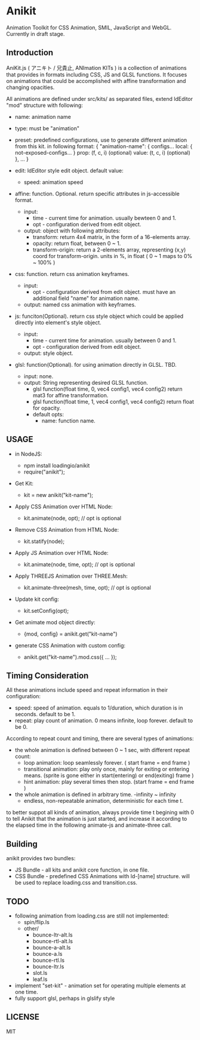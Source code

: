 # Anikit

Animation Toolkit for CSS Animation, SMIL, JavaScript and WebGL. Currently in draft stage.


## Introduction

AniKit.js ( アニキト / 兄貴止, ANImation KITs ) is a collection of animations that provides in formats including CSS, JS and GLSL functions. It focuses on animations that could be accomplished with affine transformation and changing opacities.

All animations are defined under src/kits/ as separated files, extend ldEditor "mod" structure with following:

 * name: animation name
 * type: must be "animation"
 * preset: predefined configurations, use to generate different animation from this kit. in following format:
   {
     "animation-name": {
       configs...
       local: { not-exposed-configs... }
       prop: (f, c, i)  (optional)
       value: (t, c, i) (optional)
     }, ...
   }
 * edit: ldEditor style edit object. default value:
   - speed: animation speed
   
 * affine: function. Optional. return specific attributes in js-accessible format.
   - input:
     - time - current time for animation. usually bewteen 0 and 1.
     - opt - configuration derived from edit object.
   - output: object with following attributes:
     - transform: return 4x4 matrix, in the form of a 16-elements array.
     - opacity: return float, between 0 ~ 1.
     - transform-origin: return a 2-elements array, representing (x,y) coord for transform-origin.
       units in %, in float ( 0 ~ 1 maps to 0% ~ 100% )

 * css: function. return css animation keyframes.
   - input:
     - opt - configuration derived from edit object. must have an additional field "name" for animation name.
   - output: named css animation with keyframes.

 * js: funciton(Optional). return css style object which could be applied directly into element's style object.
   - input:
     - time - current time for animation. usually between 0 and 1.
     - opt - configuration derived from edit object.
   - output: style object.

 * glsl: function(Optional). for using animation directly in GLSL. TBD.
   - input: none.
   - output: String representing desired GLSL function.
     - glsl function(float time, 0, vec4 config1, vec4 config2) return mat3 for affine transformation.
     - glsl function(float time, 1, vec4 config1, vec4 config2) return float for opacity.
     - default opts:
       * name: function name.

## USAGE

 * in NodeJS:
   - npm install loadingio/anikit
   - require("anikit");

 * Get Kit:
   - kit = new anikit("kit-name");

 * Apply CSS Animation over HTML Node:
   - kit.animate(node, opt); // opt is optional

 * Remove CSS Animation from HTML Node:
   - kit.statify(node); 

 * Apply JS Animation over HTML Node:
   - kit.animate(node, time, opt); // opt is optional

 * Apply THREEJS Animation over THREE.Mesh:
   - kit.animate-three(mesh, time, opt); // opt is optional

 * Update kit config:
   - kit.setConfig(opt);

 * Get animate mod object directly:
   - {mod, config} = anikit.get("kit-name")

 * generate CSS Animation with custom config:
   - anikit.get("kit-name").mod.css({ ... });

## Timing Consideration

All these animations include speed and repeat information in their configuration:
  * speed: speed of animation. equals to 1/duration, which duration is in seconds. default to be 1.
  * repeat: play count of animation. 0 means infinite, loop forever. default to be 0.

According to repeat count and timing, there are several types of animations:
 * the whole animation is defined between 0 ~ 1 sec, with different repeat count:
   * loop animation: loop seamlessly forever. ( start frame = end frame )
   * transitional animation: play only once, mainly for exiting or entering means. (sprite is gone either in start(entering) or end(exiting) frame )
   * hint animation: play several times then stop. (start frame = end frame )
 * the whole animation is defined in arbitrary time. -infinity ~ infinity
   * endless, non-repeatable animation, deterministic for each time t.

to better suppot all kinds of animation, always provide time t begining with 0 to tell Anikit that the animation is just started, and increase it according to the elapsed time in the following animate-js and animate-three call.

## Building

anikit provides two bundles:
 * JS Bundle - all kits and anikit core function, in one file.
 * CSS Bundle - predefined CSS Animations with ld-[name] structure. will be used to replace loading.css and transition.css.


## TODO

 * following animation from loading.css are still not implemented:
   - spin/flip.ls
   - other/
     - bounce-ltr-alt.ls
     - bounce-rtl-alt.ls
     - bounce-a-alt.ls
     - bounce-a.ls
     - bounce-rtl.ls
     - bounce-ltr.ls
     - slot.ls
     - leaf.ls
 * implement "set-kit" - animation set for operating multiple elements at one time.
 * fully support glsl, perhaps in glslify style


## LICENSE

MIT
